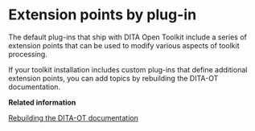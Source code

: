 # Extension points by plug-in

The default plug-ins that ship with DITA Open Toolkit include a series of extension points that can be used to modify various aspects of toolkit processing.

If your toolkit installation includes custom plug-ins that define additional extension points, you can add topics by rebuilding the DITA-OT documentation.

**Related information**  


[Rebuilding the DITA-OT documentation](../topics/rebuilding-docs.md)

